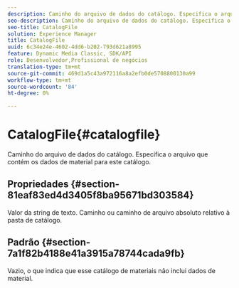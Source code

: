 ```yaml
---
description: Caminho do arquivo de dados do catálogo. Especifica o arquivo que contém os dados de material para este catálogo.
seo-description: Caminho do arquivo de dados do catálogo. Especifica o arquivo que contém os dados de material para este catálogo.
seo-title: CatalogFile
solution: Experience Manager
title: CatalogFile
uuid: 6c34e24e-4602-4dd6-b202-793d621a8995
feature: Dynamic Media Classic, SDK/API
role: Desenvolvedor,Profissional de negócios
translation-type: tm+mt
source-git-commit: 469d1a5c43a972116a8a2efb0de5708800130a99
workflow-type: tm+mt
source-wordcount: '84'
ht-degree: 0%

---
```



# CatalogFile{#catalogfile}

Caminho do arquivo de dados do catálogo. Especifica o arquivo que contém os dados de material para este catálogo.

## Propriedades {#section-81eaf83ed4d3405f8ba95671bd303584}

Valor da string de texto. Caminho ou caminho de arquivo absoluto relativo à pasta de catálogo.

## Padrão {#section-7a1f82b4188e41a3915a78744cada9fb}

Vazio, o que indica que esse catálogo de materiais não inclui dados de material.
